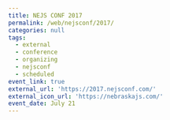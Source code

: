 ```yaml
---
title: NEJS CONF 2017
permalink: /web/nejsconf/2017/
categories: null
tags:
  - external
  - conference
  - organizing
  - nejsconf
  - scheduled
event_link: true
external_url: 'https://2017.nejsconf.com/'
external_icon_url: 'https://nebraskajs.com/'
event_date: July 21
---
```


